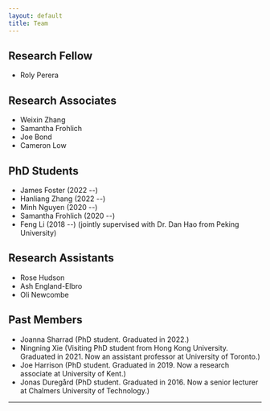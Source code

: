 ```yaml
---
layout: default
title: Team
---
```

## Research Fellow
* Roly Perera 


## Research Associates
* Weixin Zhang 
* Samantha Frohlich 
* Joe Bond
* Cameron Low

## PhD Students

* James Foster (2022 --)
* Hanliang Zhang (2022 --)
* Minh Nguyen (2020 --)
* Samantha Frohlich (2020 --)
* Feng Li (2018 --) (jointly supervised with Dr. Dan Hao from Peking University) 

## Research Assistants
* Rose Hudson 
* Ash England-Elbro
* Oli Newcombe

## Past Members 

* Joanna Sharrad (PhD student. Graduated in 2022.)
* Ningning Xie (Visiting PhD student from Hong Kong University. Graduated in 2021. Now an assistant professor at University of Toronto.)
* Joe Harrison (PhD student. Graduated in 2019. Now a research associate at University of Kent.)
* Jonas Duregård (PhD student. Graduated in 2016. Now a senior lecturer at Chalmers University of Technology.)

---

